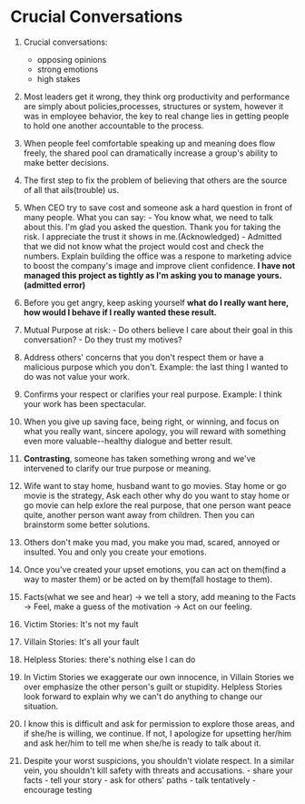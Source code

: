 # Crucial Conversations

1. Crucial conversations:
    - opposing opinions
    - strong emotions
    - high stakes

2. Most leaders get it wrong, they think org productivity and performance are simply about policies,processes, structures or system, however it was in employee behavior, the key to real change lies in getting people to hold one another accountable to the process.
3. When people feel comfortable speaking up and meaning does flow freely, the shared pool can dramatically increase a group's ability to make better decisions.
4. The first step to fix the problem of believing that others are the source of all that ails(trouble) us.
5. When CEO try to save cost and someone ask a hard question in front of many people. What you can say:
       - You know what, we need to talk about this. I'm glad you asked the question. Thank you for taking the risk. I appreciate the trust it shows in me.(Acknowledged)
       - Admitted that we did not know what the project would cost and check the numbers. Explain building the office was a respone to marketing advice to boost the company's image and improve client confidence. **I have not managed this project as tightly as I'm asking you to manage yours.(admitted error)**
6. Before you get angry, keep asking yourself **what do I really want here, how would I behave if I really wanted these result.**
7. Mutual Purpose at risk:
        - Do others believe I care about their goal in this conversation?
        - Do they trust my motives?
8. Address others' concerns that you don't respect them or have a malicious purpose which you don't. Example: the last thing I wanted to do was not value your work.
9. Confirms your respect or clarifies your real purpose. Example: I think your work has been spectacular. 
10. When you give up saving face, being right, or winning, and focus on what you really want, sincere apology, you will reward with something even more valuable--healthy dialogue and better result.
11. **Contrasting**, someone has taken something wrong and we've intervened to clarify our true purpose or meaning. 
12. Wife want to stay home, husband want to go movies. Stay home or go movie is the strategy, Ask each other why do you want to stay home or go movie can help exlore the real purpose, that one person want peace quite, another person want away from children. Then you can brainstorm some better solutions.
13. Others don't make you mad, you make you mad, scared, annoyed or insulted. You and only you create your emotions.
14. Once you've created your upset emotions, you can act on them(find a way to master them) or be acted on by them(fall hostage to them).
15. Facts(what we see and hear) -> we tell a story, add meaning to the Facts -> Feel, make a guess of the motivation -> Act on our feeling.
16. Victim Stories: It's not my fault
17. Villain Stories: It's all your fault
18. Helpless Stories: there's nothing else I can do
19. In Victim Stories we exaggerate our own innocence, in Villain Stories we over emphasize the other person's guilt or stupidity. Helpless Stories look forward to explain why we can't do anything to change our situation. 
20. I know this is difficult and ask for permission to explore those areas, and if she/he is willing, we continue. If not, I apologize for upsetting her/him and ask her/him to tell me when she/he is ready to talk about it.
21. Despite your worst suspicions, you shouldn't violate respect. In a similar vein, you shouldn't kill safety with threats and accusations. 
        - share your facts
        - tell your story
        - ask for others' paths
        - talk tentatively
        - encourage testing




